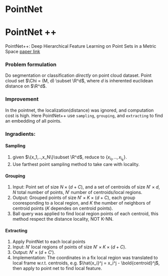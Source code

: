 # PointNet

# PointNet ++

PointNet++: Deep Hierarchical Feature Learning on Point Sets in a Metric Space
[paper link](https://arxiv.org/abs/1706.02413)

### Problem formulation
Do segmentation or classification *directly* on point cloud dataset.
Point cloud set $\Chi = (M, d) \subset \R^d$, where $d$ is inherented euclidean distance on $\R^d$.

### Improvement
In the pointnet, the localization(distance) was ignored, and computation cost is high. Here PointNet++ use `sampling`, `grouping`, and `extracting` to find an embedding of all points.

### Ingradients:
#### Sampling
1. given $\{x_1,..,x_N\}\subset \R^d$, reduce to $\{x_{i_1}, ..,x_{i_k}\}$.
2. Use farthest point sampling method to take care with locality.
#### Grouping
1. Input: Point set of size $N\times (d+C)$, and a set of centroids of size $N'\times d$, $N$ total number of points, $N'$ number of centroids/local regions.
2. Output: Grouped points of size $N'\times K \times (d+C)$, each group cooresponding to a local region, and $K$ the number of neighbors of centroid points ($K$ dependes on centroid points).
3. Ball query was applied to find local region points of each centroid, this method respect the distance locality, NOT K-NN.
#### Extracting
1. Apply PointNet to each local points
2. Input: $N'$ local regions of points of size $N' \times K \times (d+C)$.
3. Output: $N' \times (d+C')$.
4. Implementation: The coordinates in a fix local region was translated to local frame w.r.t. centroids, e.g. $\hat{x_i}^j = x_i^j - \bold{centroid}^j$, then apply to point net to find local feature.